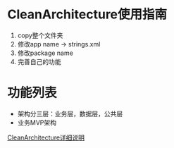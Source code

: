 # CleanArchitecture使用指南

1. copy整个文件夹
2. 修改app name -> strings.xml
3. 修改package name
4. 完善自己的功能


# 功能列表

- 架构分三层：业务层，数据层，公共层
- 业务MVP架构


[CleanArchitecture详细说明](http://vivianking6855.github.io/2018/03/30/Template-Open/)